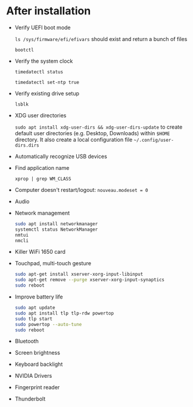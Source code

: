 # After installation

- Verify UEFI boot mode

  `ls /sys/firmware/efi/efivars` should exist and return a bunch of files

  `bootctl`

- Verify the system clock

  `timedatectl status`

  `timedatectl set-ntp true`

- Verify existing drive setup

  `lsblk`

- XDG user directories

  `sudo apt install xdg-user-dirs && xdg-user-dirs-update` to create default
  user directories (e.g. Desktop, Downloads) within `$HOME` directory. It also
  create a local configuration file `~/.config/user-dirs.dirs`

- Automatically recognize USB devices

- Find application name

  `xprop | grep WM_CLASS`

- Computer doesn't restart/logout: `nouveau.modeset = 0`
- Audio
- Network management

  ```sh
  sudo apt install networkmanager
  systemctl status NetworkManager
  nmtui
  nmcli
  ```

- Killer WiFi 1650 card
- Touchpad, multi-touch gesture

  ```sh
  sudo apt-get install xserver-xorg-input-libinput
  sudo apt-get remove --purge xserver-xorg-input-synaptics
  sudo reboot
  ```

- Improve battery life

  ```sh
  sudo apt update
  sudo apt install tlp tlp-rdw powertop
  sudo tlp start
  sudo powertop --auto-tune
  sudo reboot
  ```

- Bluetooth
- Screen brightness
- Keyboard backlight
- NVIDIA Drivers
- Fingerprint reader
- Thunderbolt
